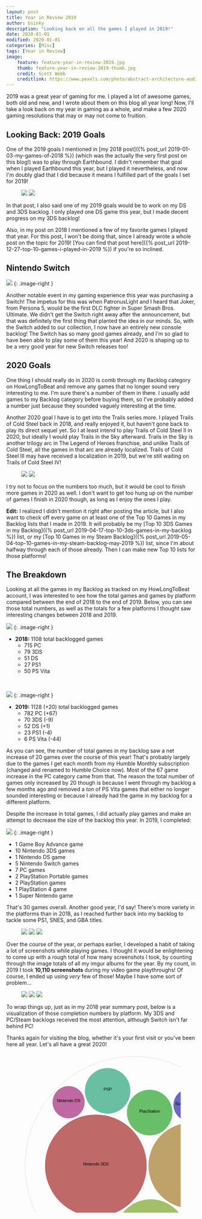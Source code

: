 ```yaml
---
layout: post
title: Year in Review 2019
author: bsinky
description: "Looking back on all the games I played in 2019!"
date: 2020-01-01 
modified: 2020-01-01
categories: [Misc]
tags: [Year in Review]
image:
    feature: feature-year-in-review-2019.jpg
    thumb: feature-year-in-review-2019-thumb.jpg
    credit: Scott Webb
    creditlink: https://www.pexels.com/photo/abstract-architecture-auditorium-boxes-1544947/
---
```


2019 was a great year of gaming for me. I played a lot of awesome games, both
old and new, and I wrote about them on this blog all year long! Now, I'll take a
look back on my year in gaming as a whole, and make a few 2020 gaming
resolutions that may or may not come to fruition.

<!--more-->

## Looking Back: 2019 Goals

One of the 2019 goals I mentioned in [my 2018 post]({% post_url
2019-01-03-my-games-of-2018 %}) (which was the actually the very first post on
this blog!) was to play through Earthbound. I didn't remember that goal when I
played Earthbound this year, but I played it nevertheless, and now I'm doubly
glad that I did because it means I fulfilled part of the goals I set for 2019!

<figure class="third center">
    <a href="https://i.imgur.com/NyxZlus.png"><img src="https://i.imgur.com/NyxZlusm.png"/></a>
    <a href="https://i.imgur.com/3zP3kno.png"><img src="https://i.imgur.com/3zP3knom.png"/></a>
</figure>

In that post, I also said one of my 2019 goals would be to work on my DS and 3DS
backlog. I only played one DS game this year, but I made decent progress on my
3DS backlog!

Also, in my post on 2018 I mentioned a few of my favorite games I played that
year. For this post, I won't be doing that, since I already wrote a whole post
on the topic for 2019! [You can find that post here]({% post_url
2019-12-27-top-10-games-i-played-in-2019 %}) if you're so inclined.

## Nintendo Switch

[![](https://i.imgur.com/qLfsUmbm.jpg)](https://i.imgur.com/qLfsUmb.jpg)
{: .image-right }

Another notable event in my gaming experience this year was purchasing a Switch!
The impetus for this was when PatronusLight and I heard that Joker, from Persona
5, would be the first DLC fighter in Super Smash Bros. Ultimate. We didn't get
the Switch right away after the announcement, but that was definitely the first
thing that planted the idea in our minds. So, with the Switch added to our
collection, I now have an entirely new console backlog! The Switch has so many
good games already, and I'm so glad to have been able to play some of them this
year! And 2020 is shaping up to be a very good year for new Switch releases too!

## 2020 Goals

One thing I should really do in 2020 is comb through my Backlog category on
HowLongToBeat and remove any games that no longer sound very interesting to me.
I'm sure there's a number of them in there. I usually add games to my Backlog
category before buying them, so I've probably added a number just because they
sounded vaguely interesting at the time.

Another 2020 goal I have is to get into the Trails series more. I played Trails
of Cold Steel back in 2018, and really enjoyed it, but haven't gone back to play
its direct sequel yet. So I at least intend to play Trails of Cold Steel II in
2020, but ideally I would play Trails in the Sky afterward. Trails in the Sky is
another trilogy arc in The Legend of Heroes franchise, and unlike Trails of Cold
Steel, all the games in that arc are already localized. Trails of Cold Steel III
may have received a localization in 2019, but we're still waiting on Trails of
Cold Steel IV!

<figure class="third center">
    <a href="https://i.imgur.com/tPYdiqf.jpg"><img src="https://i.imgur.com/tPYdiqfm.jpg"/></a>
    <a href="https://i.imgur.com/JGyGl4C.jpg"><img src="https://i.imgur.com/JGyGl4Cm.jpg"/></a>
</figure>

I try not to focus on the numbers too much, but it would be cool to finish more
games in 2020 as well. I don't want to get too hung up on the number of games I
finish in 2020 though, as long as I enjoy the ones I play.

**Edit:** I realized I didn't mention it right after posting the article, but I
also want to check off every game on at least one of the Top 10 Games in my
Backlog lists that I made in 2019. It will probably be my [Top 10 3DS Games in
my Backlog]({% post_url 2019-04-17-top-10-3ds-games-in-my-backlog %}) list, or
my [Top 10 Games in my Steam Backlog]({% post_url
2019-05-04-top-10-games-in-my-steam-backlog-may-2019 %}) list, since I'm about
halfway through each of those already. Then I can make new Top 10 lists for
those platforms!

## The Breakdown

Looking at all the games in my Backlog as tracked on my HowLongToBeat account, I
was interested to see how the total games and games by platform compared between
the end of 2018 to the end of 2019. Below, you can see those total numbers, as
well as the totals for a few platforms I thought saw interesting changes between
2018 and 2019.

[![](https://i.imgur.com/B3sqQqjm.png)](https://i.imgur.com/B3sqQqj.png)
{: .image-right }

 - **2018:** 1108 total backlogged games
   - 715 PC
   - 79 3DS
   - 51 DS
   - 27 PS1
   - 50 PS Vita
   
<br/>

[![](https://i.imgur.com/2W0jONYm.jpg)](https://i.imgur.com/2W0jONY.jpg)
{: .image-right }

 - **2019:** 1128 (+20) total backlogged games
   - 782 PC (+67)
   - 70 3DS (-9)
   - 52 DS (+1)
   - 23 PS1 (-4)
   - 6 PS Vita (-44)
   
As you can see, the number of total games in my backlog saw a net increase of 20
games over the course of this year! That's probably largely due to the games I
get each month from my Humble Monthly subscription (changed and renamed to
Humble Choice now). Most of the 67 game increase in the PC category came from
that. The reason the total number of games only increased by 20 though is
because I went through my backlog a few months ago and removed a *ton* of PS
Vita games that either no longer sounded interesting or because I already had
the game in my backlog for a different platform.

Despite the increase in total games, I did actually play games and make an
attempt to decrease the size of the backlog this year. In 2019, I completed:

[![](https://i.imgur.com/m0pP1wwm.jpg)](https://i.imgur.com/m0pP1ww.jpg)
{: .image-right }

 - 1 Game Boy Advance game
 - 10 Nintendo 3DS games
 - 1 Nintendo DS game
 - 5 Nintendo Switch games
 - 7 PC games
 - 2 PlayStation Portable games
 - 2 PlayStation games
 - 1 PlayStation 4 game
 - 1 Super Nintendo game
 
That's 30 games overall. Another good year, I'd say! There's more variety in the
platforms than in 2018, as I reached further back into my backlog to tackle some
PS1, SNES, and GBA titles.

<figure class="third">
    <a href="https://i.imgur.com/XJl9pnc.png"><img src="https://i.imgur.com/XJl9pncm.png"/></a>
    <a href="https://i.imgur.com/JsCKVDR.png"><img src="https://i.imgur.com/JsCKVDRm.png"/></a>
    <a href="https://i.imgur.com/w3Dil3T.png"><img src="https://i.imgur.com/w3Dil3Tm.png"/></a>
</figure>

Over the course of the year, or perhaps earlier, I developed a habit of taking a
lot of screenshots while playing games. I thought it would be enlightening to
come up with a rough total of how many screenshots I took, by counting through
the image totals of all my imgur albums for the year. By my count, in 2019 I
took **10,110 screenshots** during my video game playthroughs! Of course, I
ended up using *very* few of those! Maybe I have some sort of problem...

<figure class="third">
    <a href="https://i.imgur.com/4BqH6b7.png"><img src="https://i.imgur.com/4BqH6b7m.png"/></a>
    <a href="https://i.imgur.com/ovFVpPd.jpg"><img src="https://i.imgur.com/ovFVpPdm.jpg"/></a>
    <a href="https://i.imgur.com/hvnirC8.png"><img src="https://i.imgur.com/hvnirC8m.png"/></a>
</figure>

To wrap things up, just as in my 2018 year summary post, below is a
visualization of those completion numbers by platform. My 3DS and PC/Steam
backlogs received the most attention, although Switch isn't far behind PC!

Thanks again for visiting the blog, whether it's your first visit or you've been
here all year. Let's all have a great 2020!
 
<figure class="center">
    <svg width="600" height="600" xmlns="http://www.w3.org/2000/svg"><g transform="translate(10,10)"><g><circle class="node node--root" transform="translate(290,290)" r="290" style="fill-opacity: 0; stroke: rgb(221, 221, 221); stroke-opacity: 1;"></circle><circle class="node node--leaf" transform="translate(188.2729477301637,289.2995512470059)" r="135.30431842853926" style="fill: rgb(191, 105, 105); fill-opacity: 1; stroke: rgb(221, 221, 221); stroke-opacity: 0;"></circle><circle class="node node--leaf" transform="translate(441.57533403552657,289.2995512470059)" r="113.20371464659668" style="fill: rgb(191, 162, 105); fill-opacity: 1; stroke: rgb(221, 221, 221); stroke-opacity: 0;"></circle><circle class="node node--leaf" transform="translate(334.5311939862593,474.2253783838064)" r="95.67460108464408" style="fill: rgb(162, 191, 105); fill-opacity: 1; stroke: rgb(221, 221, 221); stroke-opacity: 0;"></circle><circle class="node node--leaf" transform="translate(331.4630805825843,148.7990273813604)" r="60.50993073109827" style="fill: rgb(105, 191, 105); fill-opacity: 1; stroke: rgb(221, 221, 221); stroke-opacity: 0;"></circle><circle class="node node--leaf" transform="translate(219.6301931587933,91.15683875940675)" r="60.50993073109827" style="fill: rgb(105, 191, 162); fill-opacity: 1; stroke: rgb(221, 221, 221); stroke-opacity: 0;"></circle><circle class="node node--leaf" transform="translate(191.29014224705622,472.1603151607764)" r="42.78698234908785" style="fill: rgb(105, 162, 191); fill-opacity: 1; stroke: rgb(221, 221, 221); stroke-opacity: 0;"></circle><circle class="node node--leaf" transform="translate(437.64315639480856,128.56259110668634)" r="42.78698234908785" style="fill: rgb(105, 105, 191); fill-opacity: 1; stroke: rgb(221, 221, 221); stroke-opacity: 0;"></circle><circle class="node node--leaf" transform="translate(475.0890322656062,446.553054887122)" r="42.78698234908785" style="fill: rgb(162, 105, 191); fill-opacity: 1; stroke: rgb(221, 221, 221); stroke-opacity: 0;"></circle><circle class="node node--leaf" transform="translate(115.84626679923898,121.36641475747777)" r="42.78698234908785" style="fill: rgb(191, 105, 162); fill-opacity: 1; stroke: rgb(221, 221, 221); stroke-opacity: 0;"></circle></g><g><text text-anchor="middle" style="font-size: 11px; font-family: Arial, Helvetica;" transform="translate(290,290)"></text><text text-anchor="middle" style="font-size: 11px; font-family: Arial, Helvetica;" transform="translate(188.2729477301637,289.2995512470059)">Nintendo 3DS</text><text text-anchor="middle" style="font-size: 11px; font-family: Arial, Helvetica;" transform="translate(441.57533403552657,289.2995512470059)">PC</text><text text-anchor="middle" style="font-size: 11px; font-family: Arial, Helvetica;" transform="translate(334.5311939862593,474.2253783838064)">Nintendo Switch</text><text text-anchor="middle" style="font-size: 11px; font-family: Arial, Helvetica;" transform="translate(331.4630805825843,148.7990273813604)">PlayStation</text><text text-anchor="middle" style="font-size: 11px; font-family: Arial, Helvetica;" transform="translate(219.6301931587933,91.15683875940675)">PSP</text><text text-anchor="middle" style="font-size: 11px; font-family: Arial, Helvetica;" transform="translate(191.29014224705622,472.1603151607764)">Game Boy Advance</text><text text-anchor="middle" style="font-size: 11px; font-family: Arial, Helvetica;" transform="translate(437.64315639480856,128.56259110668634)">Super Nintendo</text><text text-anchor="middle" style="font-size: 11px; font-family: Arial, Helvetica;" transform="translate(475.0890322656062,446.553054887122)">PlayStation 4</text><text text-anchor="middle" style="font-size: 11px; font-family: Arial, Helvetica;" transform="translate(115.84626679923898,121.36641475747777)">Nintendo DS</text></g></g></svg>
</figure>
